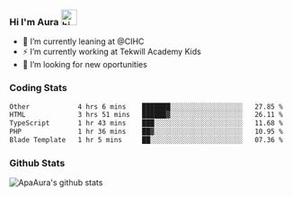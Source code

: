 ### Hi I'm Aura <img src="https://user-images.githubusercontent.com/1303154/88677602-1635ba80-d120-11ea-84d8-d263ba5fc3c0.gif" width="28px" alt="hi">

- 🔭 I’m currently leaning at @CIHC
- ⚡ I’m currently working at Tekwill Academy Kids
- 🤔 I’m looking for new oportunities


### Coding Stats

<!--START_SECTION:waka-->

```txt
Other            4 hrs 6 mins    ███████░░░░░░░░░░░░░░░░░░   27.85 %
HTML             3 hrs 51 mins   ██████▓░░░░░░░░░░░░░░░░░░   26.11 %
TypeScript       1 hr 43 mins    ███░░░░░░░░░░░░░░░░░░░░░░   11.68 %
PHP              1 hr 36 mins    ██▓░░░░░░░░░░░░░░░░░░░░░░   10.95 %
Blade Template   1 hr 5 mins     ██░░░░░░░░░░░░░░░░░░░░░░░   07.36 %
```

<!--END_SECTION:waka-->

### Github Stats

![ApaAura's github stats](https://github-readme-stats.vercel.app/api?username=ApaAura&count_private=true&theme=tokyonight&hide=contribs,prs)
